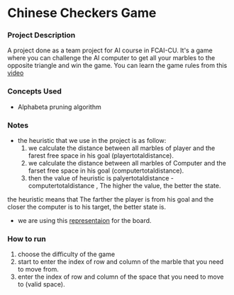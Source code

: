 # Chinese Checkers Game

### Project Description

A project done as a team project for AI course in FCAI-CU. It's a game where you can challenge the AI computer to get all your marbles to the opposite triangle and win the game. You can learn the game rules from this [video](https://www.youtube.com/watch?v=E0vSvWdNiUg)

### Concepts Used

- Alphabeta pruning algorithm

### Notes

- the heuristic that we use in the project is as follow:
	1. we calculate the distance between all marbles of player and the farest free space in his goal (playertotaldistance).
	2. we calculate the distance between all marbles of Computer and the farset free space in his goal (computertotaldistance).
	3. then the value of heuristic is palyertotaldistance - computertotaldistance , The higher the value, the better the state.

the heuristic means that The farther the player is from his goal and the closer the computer is to his target, the better state is.

- we are using this [representaion](BoardRepresentation.txt) for the board.

### How to run
1. choose the difficulty of the game
2. start to enter the index of row and column of the marble that you need to move from.
3. enter the index of row and column of the space that you need to move to (valid space).

